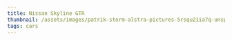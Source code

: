 ```yaml
---
title: Nissan Skyline GTR
thumbnail: /assets/images/patrik-storm-alstra-pictures-5rsqu21ia7q-unsplash.jpg
tags: cars
---
```

